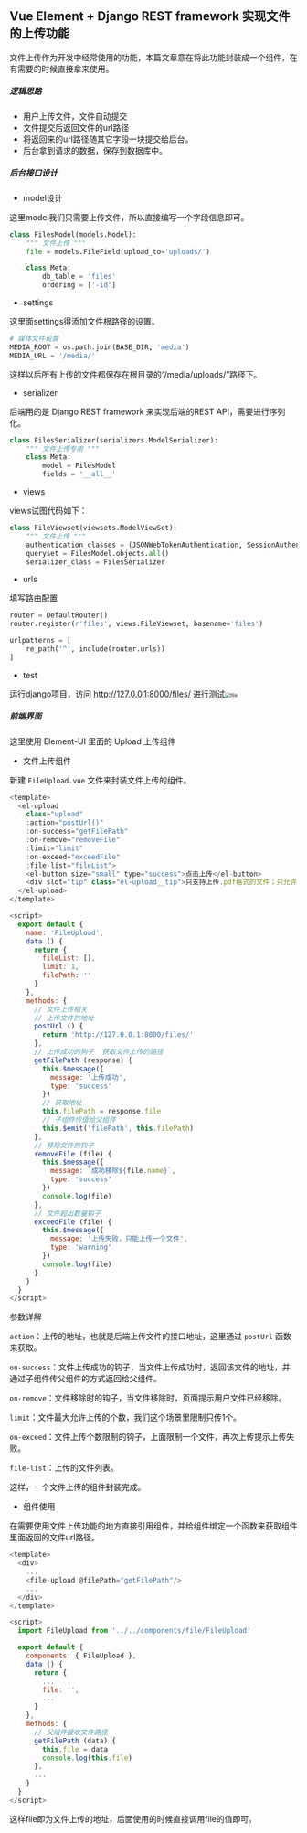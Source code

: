##  Vue Element + Django REST framework 实现文件的上传功能

文件上传作为开发中经常使用的功能，本篇文章意在将此功能封装成一个组件，在有需要的时候直接拿来使用。

##### 逻辑思路

* 用户上传文件，文件自动提交
* 文件提交后返回文件的url路径
* 将返回来的url路径随其它字段一块提交给后台。
* 后台拿到请求的数据，保存到数据库中。

##### 后台接口设计

* model设计

这里model我们只需要上传文件，所以直接编写一个字段信息即可。

```python
class FilesModel(models.Model):
    """ 文件上传 """
    file = models.FileField(upload_to='uploads/')

    class Meta:
        db_table = 'files'
        ordering = ['-id']
```

* settings

这里面settings得添加文件根路径的设置。

```python
# 媒体文件设置
MEDIA_ROOT = os.path.join(BASE_DIR, 'media')
MEDIA_URL = '/media/'
```

这样以后所有上传的文件都保存在根目录的“/media/uploads/”路径下。

* serializer

后端用的是 Django REST framework 来实现后端的REST API，需要进行序列化。

```python
class FilesSerializer(serializers.ModelSerializer):
    """ 文件上传专用 """
    class Meta:
        model = FilesModel
        fields = '__all__'
```

* views

views试图代码如下：

```python
class FileViewset(viewsets.ModelViewSet):
    """ 文件上传 """
    authentication_classes = (JSONWebTokenAuthentication, SessionAuthentication)
    queryset = FilesModel.objects.all()
    serializer_class = FilesSerializer
```

* urls

填写路由配置

```python
router = DefaultRouter()
router.register(r'files', views.FileViewset, basename='files')

urlpatterns = [
    re_path('^', include(router.urls))
]
```

* test

运行django项目，访问 http://127.0.0.1:8000/files/ 进行测试<img src="D:\MyNotes\images\file.png" alt="file" style="zoom:60%;" />

##### 前端界面

这里使用 Element-UI 里面的 Upload 上传组件

* 文件上传组件

新建 `FileUpload.vue` 文件来封装文件上传的组件。

```javascript
<template>
  <el-upload
    class="upload"
    :action="postUrl()"
    :on-success="getFilePath"
    :on-remove="removeFile"
    :limit="limit"
    :on-exceed="exceedFile"
    :file-list="fileList">
    <el-button size="small" type="success">点击上传</el-button>
    <div slot="tip" class="el-upload__tip">只支持上传.pdf格式的文件；只允许上传1个文件，如上传错误请先移除再进行上传操作。</div>
  </el-upload>
</template>

<script>
  export default {
    name: 'FileUpload',
    data () {
      return {
        fileList: [],
        limit: 1,
        filePath: ''
      }
    },
    methods: {
      // 文件上传相关
      // 上传文件的地址
      postUrl () {
        return 'http://127.0.0.1:8000/files/'
      },
      // 上传成功的狗子  获取文件上传的路径
      getFilePath (response) {
        this.$message({
          message: '上传成功',
          type: 'success'
        })
        // 获取地址
        this.filePath = response.file
        // 子组件传值给父组件
        this.$emit('filePath', this.filePath)
      },
      // 移除文件的钩子
      removeFile (file) {
        this.$message({
          message: `成功移除${file.name}`,
          type: 'success'
        })
        console.log(file)
      },
      // 文件超出数量钩子
      exceedFile (file) {
        this.$message({
          message: '上传失败，只能上传一个文件',
          type: 'warning'
        })
        console.log(file)
      }
    }
  }
</script>
```

参数详解

`action`：上传的地址，也就是后端上传文件的接口地址，这里通过 `postUrl` 函数来获取。

`on-success`：文件上传成功的钩子，当文件上传成功时，返回该文件的地址，并通过子组件传父组件的方式返回给父组件。

`on-remove`：文件移除时的钩子，当文件移除时，页面提示用户文件已经移除。

`limit`：文件最大允许上传的个数，我们这个场景里限制只传1个。

`on-exceed`：文件上传个数限制的钩子，上面限制一个文件，再次上传提示上传失败。

`file-list`：上传的文件列表。

这样，一个文件上传的组件封装完成。

* 组件使用

在需要使用文件上传功能的地方直接引用组件，并给组件绑定一个函数来获取组件里面返回的文件url路径。

```javascript
<template>
  <div>
    ...
    <file-upload @filePath="getFilePath"/>
    ...
  </div>
</template>

<script>
  import FileUpload from '../../components/file/FileUpload'

  export default {
    components: { FileUpload },
    data () {
      return {
        ...
        file: '',
        ...
      }
    },
    methods: {
      // 父组件接收文件路径
      getFilePath (data) {
        this.file = data
        console.log(this.file)
      },
      ...
    }
  }
</script>
```

这样file即为文件上传的地址，后面使用的时候直接调用file的值即可。

